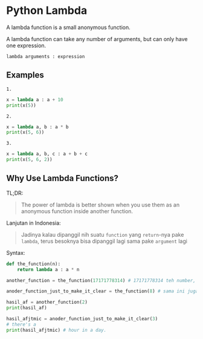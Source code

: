 # Python Lambda

A lambda function is a small anonymous function.

A lambda function can take any number of arguments, but can only have one expression.

`lambda arguments : expression`

## Examples

`1.`

```python
x = lambda a : a + 10
print(x(5))
```

`2.`

```python
x = lambda a, b : a * b
print(x(5, 6))
```

`3.`

```python
x = lambda a, b, c : a + b + c
print(x(5, 6, 2))
```

## Why Use Lambda Functions?

TL;DR:
> The power of lambda is better shown when you use them as an anonymous function inside another function.

Lanjutan in Indonesia:
> Jadinya kalau dipanggil nih suatu `function` yang `return`-nya pake `lambda`, terus besoknya bisa dipanggil lagi sama pake `argument` lagi

Syntax:

```python
def the_function(n):
    return lambda a : a * n

another_function = the_function(17171778314) # 17171778314 teh number, you can see it.

anoder_function_just_to_make_it_clear = the_function(8) # sama ini juga.

hasil_af = another_function(2)
print(hasil_af)

hasil_afjtmic = anoder_function_just_to_make_it_clear(3)
# there's a
print(hasil_afjtmic) # hour in a day.
```
